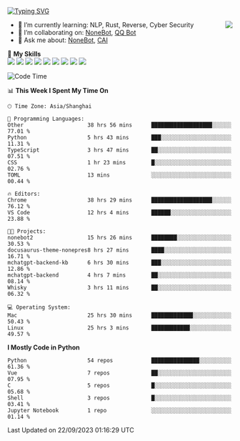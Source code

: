 [![Typing SVG](https://readme-typing-svg.herokuapp.com?size=25&duration=2500&color=8C43EA&vCenter=true&width=200&height=40&lines=Hi+there+%F0%9F%91%8B%F0%9F%8F%BB;I'm+yanyongyu)](https://git.io/typing-svg)

<a href="#">
  <img align="right" src="https://github-readme-stats.vercel.app/api?username=yanyongyu&count_private=true&show_icons=true&bg_color=15,f2f7fd,E0EAFC" />
</a>

- 🌱 I’m currently learning: NLP, Rust, Reverse, Cyber Security
- 👯 I’m collaborating on: [NoneBot](https://github.com/nonebot), [QQ Bot](https://github.com/Mrs4s/go-cqhttp)
- 💬 Ask me about: [NoneBot](https://github.com/nonebot), [CAI](https://github.com/cscs181/CAI)

🌟 **My Skills**  
![](https://img.shields.io/badge/-Python-3e74a2?style=flat-square&logo=Python&logoColor=fff)
![](https://img.shields.io/badge/-Node.js-339933?style=flat-square&logo=Node.js&logoColor=fff)
![](https://img.shields.io/badge/-Vue-4fc08d?style=flat-square&logo=Vue.js&logoColor=fff)
![](https://img.shields.io/badge/-React-2d98ce?style=flat-square&logo=React&logoColor=fff)
![](https://img.shields.io/badge/-Docker-2496ED?style=flat-square&logo=Docker&logoColor=fff)
![](https://img.shields.io/badge/-Linux-000000?style=flat-square&logo=Linux&logoColor=fff)
![](https://img.shields.io/badge/-MySQL-4479A1?style=flat-square&logo=MySQL&logoColor=fff)
![](https://img.shields.io/badge/-Redis-DC382D?style=flat-square&logo=Redis&logoColor=fff)
![](https://img.shields.io/badge/-MongoDB-47A248?style=flat-square&logo=MongoDB&logoColor=fff)

<!--START_SECTION:waka-->
![Code Time](http://img.shields.io/badge/Code%20Time-4%2C947%20hrs%2016%20mins-blue)

📊 **This Week I Spent My Time On** 

```text
🕑︎ Time Zone: Asia/Shanghai

💬 Programming Languages: 
Other                    38 hrs 56 mins      ███████████████████░░░░░░   77.01 % 
Python                   5 hrs 43 mins       ███░░░░░░░░░░░░░░░░░░░░░░   11.31 % 
TypeScript               3 hrs 47 mins       ██░░░░░░░░░░░░░░░░░░░░░░░   07.51 % 
CSS                      1 hr 23 mins        █░░░░░░░░░░░░░░░░░░░░░░░░   02.76 % 
TOML                     13 mins             ░░░░░░░░░░░░░░░░░░░░░░░░░   00.44 % 

🔥 Editors: 
Chrome                   38 hrs 29 mins      ███████████████████░░░░░░   76.12 % 
VS Code                  12 hrs 4 mins       ██████░░░░░░░░░░░░░░░░░░░   23.88 % 

🐱‍💻 Projects: 
nonebot2                 15 hrs 26 mins      ████████░░░░░░░░░░░░░░░░░   30.53 % 
docusaurus-theme-nonepres8 hrs 27 mins       ████░░░░░░░░░░░░░░░░░░░░░   16.71 % 
mchatgpt-backend-kb      6 hrs 30 mins       ███░░░░░░░░░░░░░░░░░░░░░░   12.86 % 
mchatgpt-backend         4 hrs 7 mins        ██░░░░░░░░░░░░░░░░░░░░░░░   08.14 % 
Whisky                   3 hrs 11 mins       ██░░░░░░░░░░░░░░░░░░░░░░░   06.32 % 

💻 Operating System: 
Mac                      25 hrs 30 mins      █████████████░░░░░░░░░░░░   50.43 % 
Linux                    25 hrs 3 mins       ████████████░░░░░░░░░░░░░   49.57 % 
```

**I Mostly Code in Python** 

```text
Python                   54 repos            ███████████████░░░░░░░░░░   61.36 % 
Vue                      7 repos             ██░░░░░░░░░░░░░░░░░░░░░░░   07.95 % 
C                        5 repos             █░░░░░░░░░░░░░░░░░░░░░░░░   05.68 % 
Shell                    3 repos             █░░░░░░░░░░░░░░░░░░░░░░░░   03.41 % 
Jupyter Notebook         1 repo              ░░░░░░░░░░░░░░░░░░░░░░░░░   01.14 % 
```




 Last Updated on 22/09/2023 01:16:29 UTC
<!--END_SECTION:waka-->
